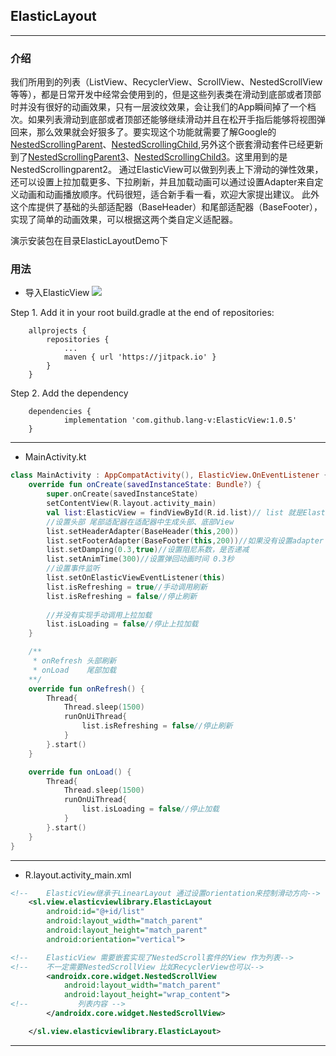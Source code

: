 ## ElasticLayout
***
### 介绍

我们所用到的列表（ListView、RecyclerView、ScrollView、NestedScrollView等等），都是日常开发中经常会使用到的，但是这些列表类在滑动到底部或者顶部时并没有很好的动画效果，只有一层波纹效果，会让我们的App瞬间掉了一个档次。如果列表滑动到底部或者顶部还能够继续滑动并且在松开手指后能够将视图弹回来，那么效果就会好狠多了。要实现这个功能就需要了解Google的[NestedScrollingParent](https://developer.android.google.cn/reference/androidx/core/view/NestedScrollingParent)、[NestedScrollingChild](https://developer.android.google.cn/reference/androidx/core/view/NestedScrollingChild),另外这个嵌套滑动套件已经更新到了[NestedScrollingParent3](https://developer.android.google.cn/reference/androidx/core/view/NestedScrollingParent3)、[NestedScrollingChild3](https://developer.android.google.cn/reference/androidx/core/view/NestedScrollingChild3)。这里用到的是NestedScrollingparent2。
通过ElasticView可以做到列表上下滑动的弹性效果，还可以设置上拉加载更多、下拉刷新，并且加载动画可以通过设置Adapter来自定义动画和动画播放顺序。代码很短，适合新手看一看，欢迎大家提出建议。
此外这个库提供了基础的头部适配器（BaseHeader）和尾部适配器（BaseFooter），实现了简单的动画效果，可以根据这两个类自定义适配器。

演示安装包在目录ElasticLayoutDemo下

### 用法

 - 导入ElasticView
 [![](https://www.jitpack.io/v/lang-v/ElasticView.svg)](https://www.jitpack.io/#lang-v/ElasticView)
 
Step 1. Add it in your root build.gradle at the end of repositories:
```
    allprojects {
		repositories {
			...
			maven { url 'https://jitpack.io' }
		}
	}
```
	

Step 2. Add the dependency

```
	dependencies {
	        implementation 'com.github.lang-v:ElasticView:1.0.5'
	}
```

*** 

 - MainActivity.kt
```kotlin
class MainActivity : AppCompatActivity(), ElasticView.OnEventListener {
    override fun onCreate(savedInstanceState: Bundle?) {
        super.onCreate(savedInstanceState)
        setContentView(R.layout.activity_main)
        val list:ElasticView = findViewById(R.id.list)// list 就是ElasticView控件实例
        //设置头部 尾部适配器在适配器中生成头部、底部View
        list.setHeaderAdapter(BaseHeader(this,200))
        list.setFooterAdapter(BaseFooter(this,200))//如果没有设置adapter 那么这个列表就只是单纯的弹性视图
        list.setDamping(0.3,true)//设置阻尼系数，是否递减
        list.setAnimTime(300)//设置弹回动画时间 0.3秒
        //设置事件监听
        list.setOnElasticViewEventListener(this)
        list.isRefreshing = true//手动调用刷新
        list.isRefreshing = false//停止刷新
    
        //并没有实现手动调用上拉加载
        list.isLoading = false//停止上拉加载
    }

    /**
     * onRefresh 头部刷新
     * onLoad    尾部加载
    **/
    override fun onRefresh() {
        Thread{
            Thread.sleep(1500)
            runOnUiThread{
                list.isRefreshing = false//停止刷新
            }
        }.start()
    }

    override fun onLoad() {
        Thread{
            Thread.sleep(1500)
            runOnUiThread{
                list.isLoading = false//停止加载
            }
        }.start()
    }
}
```
***
  - R.layout.activity_main.xml
```xml
<!--    ElasticView继承于LinearLayout 通过设置orientation来控制滑动方向-->
    <sl.view.elasticviewlibrary.ElasticLayout
        android:id="@+id/list"
        android:layout_width="match_parent"
        android:layout_height="match_parent"
        android:orientation="vertical">

<!--    ElasticView 需要嵌套实现了NestedScroll套件的View 作为列表-->
<!--    不一定需要NestedScrollView 比如RecyclerView也可以-->
        <androidx.core.widget.NestedScrollView
            android:layout_width="match_parent"
            android:layout_height="wrap_content">
<!--           列表内容 -->
        </androidx.core.widget.NestedScrollView>

    </sl.view.elasticviewlibrary.ElasticLayout>
```

***

